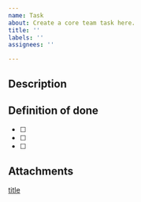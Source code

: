 ```yaml
---
name: Task
about: Create a core team task here.
title: ''
labels: ''
assignees: ''

---
```


## Description

## Definition of done
- [ ]
- [ ]
- [ ]

## Attachments
[title](URL)
